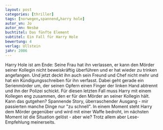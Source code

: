 ```yaml
---
layout: post
categories: [thriller]
tags: [norwegen,spannend,harry hole]
autor_vn: Jo
autor_nn: Nesbø
buchtitel: Das fünfte Element
subtitel: Ein Fall für Harry Hole
bewertung: 4
verlag: Ullstein
jahr: 2006
---
```


Harry Hole ist am Ende: Seine Frau hat ihn verlassen, er kann den Mörder seiner Kollegin nicht beweiskräftig überführen und er hat wieder zu trinken angefangen. Und jetzt deckt ihn auch sein Freund und Chef nicht mehr und hat ein Kündigungsschreiben für ihn verfasst. Dabei geht gerade ein Serienmörder um, der seinen Opfern einen Finger der linken Hand abtrennt und ihn der Polizei schickt. Für diesen letzten Fall muss Harry mit einem Kollegen eng zusammen, den er für den Mörder an seiner Kollegin hält. Kann das gutgehen?
Spannende Story, überraschender Ausgang - mir passierten manche Dinge nur "zu schnell". In einem Moment steht Harry dem Mörder gegenüber und wird mit einer Waffe bedroht, im nächsten Moment ist die Situation gelöst - aber wie? Trotz allem aber Lese-Empfehlung meinerseits.
